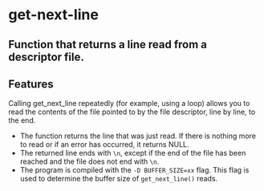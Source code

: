 # get-next-line
Function that returns a line read from a descriptor file.
---
  
## Features
Calling get_next_line repeatedly (for example, using a loop) allows you to read the contents of the file pointed to by the file descriptor, line by line, to the end.
- The function returns the line that was just read. If there is nothing more to read or if an error has occurred, it returns NULL.
- The returned line ends with `\n`, except if the end of the file has been reached and the file does not end with `\n`.
- The program is compiled with the `-D BUFFER_SIZE=xx` flag. This flag is used to determine the buffer size of `get_next_line()` reads.
